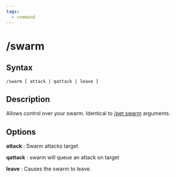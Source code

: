 ```yaml
---
tags:
  - command
---
```


# /swarm

## Syntax

<!--cmd-syntax-start-->
```eqcommand
/swarm [ attack | qattack | leave ]
```
<!--cmd-syntax-end-->

## Description

<!--cmd-desc-start-->
Allows control over your swarm. Identical to [/pet swarm](cmd-pet.md) arguments.
<!--cmd-desc-end-->

## Options

**attack**
:   Swarm attacks target

**qattack**
:   swarm will queue an attack on target

**leave**
:   Causes the swarm to leave.
